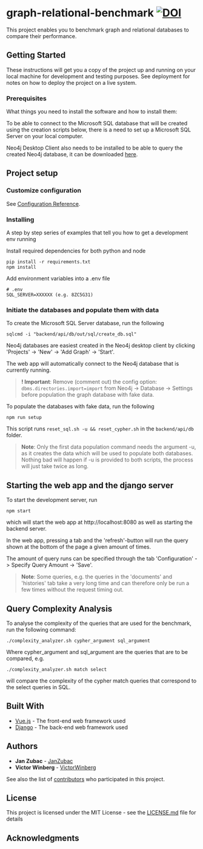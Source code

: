 # graph-relational-benchmark [![DOI](https://zenodo.org/badge/167941993.svg)](https://zenodo.org/badge/latestdoi/167941993)

This project enables you to benchmark graph and relational databases to compare their performance.

## Getting Started

These instructions will get you a copy of the project up and running on your local machine for development and testing purposes. See deployment for notes on how to deploy the project on a live system.

### Prerequisites

What things you need to install the software and how to install them:

To be able to connect to the Microsoft SQL database that will be created using the creation scripts below,
there is a need to set up a Microsoft SQL Server on your local computer.

Neo4j Desktop Client also needs to be installed to be able to query the created Neo4j database, it can be downloaded [here](https://neo4j.com/download/ "Download Neo4j").

## Project setup

### Customize configuration

See [Configuration Reference](https://cli.vuejs.org/config/).

### Installing

A step by step series of examples that tell you how to get a development env running

Install required dependencies for both python and node

```
pip install -r requirements.txt
npm install
```

Add environment variables into a .env file

```
# .env
SQL_SERVER=XXXXXX (e.g. 8ZC5G31)
```

### Initiate the databases and populate them with data
To create the Microsoft SQL Server database, run the following

```
sqlcmd -i "backend/api/db/out/sql/create_db.sql"
```

Neo4j databases are easiest created in the Neo4j desktop client by clicking 'Projects' -> 'New' -> 'Add Graph' -> 'Start'.

The web app will automatically connect to the Neo4j database that is currently running.

> **! Important**: Remove (comment out) the config option: `dbms.directories.import=import` from Neo4j -> Database -> Settings before population the graph database with fake data.

To populate the databases with fake data, run the following

```
npm run setup
```

This script runs `reset_sql.sh -u && reset_cypher.sh` in the `backend/api/db` folder.

> **Note**: Only the first data population command needs the argument -u, as it creates the data which will be used to populate both databases. Nothing bad will happen if -u is provided to both scripts, the process will just take twice as long.

## Starting the web app and the django server

To start the development server, run 

```
npm start
```

which will start the web app at http://localhost:8080 as well as starting the backend server.

In the web app, pressing a tab and the 'refresh'-button will run the query shown at the bottom of the page a given amount of times.

The amount of query runs can be specified through the tab 'Configuration' -> Specify Query Amount -> 'Save'.

> **Note**: Some queries, e.g. the queries in the 'documents' and 'histories' tab take a very long time and can therefore only be run a few times without the request timing out.


## Query Complexity Analysis

To analyse the complexity of the queries that are used for the benchmark, run the following command:

```
./complexity_analyzer.sh cypher_argument sql_argument
```

Where cypher_argument and sql_argument are the queries that are to be compared, e.g. 

```
./complexity_analyzer.sh match select
```

will compare the complexity of the cypher match queries that correspond to the select queries in SQL.

## Built With

- [Vue.js](https://vuejs.org/) - The front-end web framework used
- [Django](https://www.djangoproject.com/) - The back-end web framework used

## Authors

- **Jan Zubac** - [JanZubac](https://github.com/JanZubac)
- **Victor Winberg** - [VictorWinberg](https://github.com/VictorWinberg)

See also the list of [contributors](https://github.com/VictorWinberg/graph-relational-benchmark/graphs/contributors) who participated in this project.

## License

This project is licensed under the MIT License - see the [LICENSE.md](LICENSE.md) file for details

## Acknowledgments
